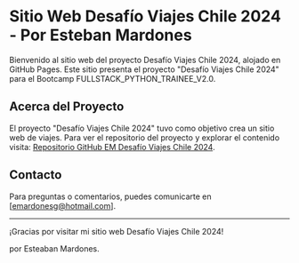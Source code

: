 # Sitio Web Desafío Viajes Chile 2024 - Por Esteban Mardones

Bienvenido al sitio web del proyecto Desafío Viajes Chile 2024, alojado en GitHub Pages. Este sitio presenta el proyecto "Desafío Viajes Chile 2024" para el Bootcamp FULLSTACK_PYTHON_TRAINEE_V2.0.

## Acerca del Proyecto

El proyecto "Desafío Viajes Chile 2024" tuvo como objetivo crea un sitio web de viajes. Para ver el repositorio del proyecto y explorar el contenido visita:
[Repositorio GitHub EM Desafío Viajes Chile 2024](https://emardonesg.github.io/EM_desafio_viajes_chile_2024/).

## Contacto

Para preguntas o comentarios, puedes comunicarte en [emardonesg@hotmail.com].

---

¡Gracias por visitar mi sitio web Desafío Viajes Chile 2024!

por Esteaban Mardones.
